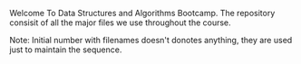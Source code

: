 Welcome To Data Structures and Algorithms Bootcamp. 
The repository consisit of all the major files we use throughout the course.

Note: 
Initial number with filenames doesn't donotes anything, they are used just to maintain the sequence.